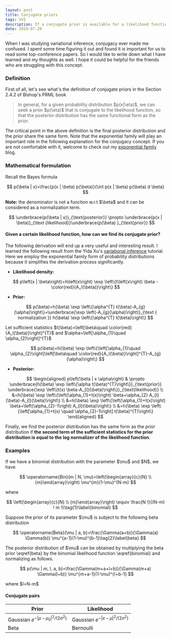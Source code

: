 ```yaml
---
layout: post
title: Conjugate priors
tags: SVI
description: If a conjugate prior is available for a likelihood function, the posterior distribution has the same form as the prior.
date: 2019-07-29
---
```


<p>When I was studying variational inference, conjugacy ever made me confused. I spent some time figuring it out and found it is important for us to read some top-conference papers. So I would like to write down what I have learned and my thoughts as well. I hope it could be helpful for the friends who are struggling with this concept.</p>

### Definition

<p>First of all, let's see what's the definition of conjugate priors in the Section 2.4.2 of Bishop's PRML book</p>
<blockquote>
    <p>
        In general, for a given probability distribution $p(x|\eta)$, we can seek a prior $p(\eta)$ that is conjugate to the likelihood function, so that the posterior distribution has the same functional form as the prior.
    </p>
</blockquote>

<p>The critical point in the above definition is the final posterior distribution and the prior share the same form. Note that the exponential family will play an important role in the following explanation for the conjugacy concept. If you are not comfortable with it, welcome to check out my <a href="https://kaikaizhao.github.io/notes/2019/07/26/Exponential-Family" target="_blank">exponential family</a> blog.</p>

### Mathematical formulation

Recall the Bayes formula

$$
p(\beta | x)=\frac{p(x | \beta) p(\beta)}{\int p(x | \beta) p(\beta) d \beta}
$$

<p><b>Note:</b> the denominator is not a function w.r.t $\beta$ and it can be considered as a normalization term.</p>

$$
\underbrace{p(\beta | x)}_{\text{posterior}} \propto \underbrace{p(x | \beta)}_{\text {likelihood}}\underbrace{p(\beta) }_{\text{prior}}
$$

#### Given a certain likelihood function, how can we find its conjugate prior?

<p>The following derivation will end up a very useful and interesting result. I learned the following result from the Yida Xu's <a href="https://github.com/roboticcam/machine-learning-notes/blob/master/variational.pdf" target="_blank">variational inference</a> tutorial. Here we employ the exponential family form of probability distributions because it simplifies the derivation process significantly.</p>

* **Likelihood density:**

$$
p\left(x | \beta\right)=h\left(x\right) \exp \left\{t\left(x\right) \beta -\color{red}{A_l(\beta)}\right\}
$$

* **Prior:**

$$
p(\beta)=h(\beta) \exp \left\{\alpha^{T} t(\beta)-A_{g}(\alpha)\right\}=\underbrace{\exp \left(-A_{g}(\alpha)\right)}_{\text { normalization }} h(\beta) \exp \left\{\alpha^{T} t(\beta)\right\}
$$

<p>Let sufficient statistics $t(\beta)=\left[\beta\quad \color{red}{A_l(\beta)}\right]^{T}$ and $\alpha=\left[\alpha_{1}\quad \alpha_{2}\right]^{T}$</p>

$$
p(\beta)=h(\beta) \exp \left\{\left[\alpha_{1}\quad \alpha_{2}\right]\left[\beta\quad \color{red}{A_l(\beta)}\right]^{T}-A_{g}(\alpha)\right\}
$$

* **Posterior:**

$$
    \begin{aligned} 
    p\left(\beta | x \alpha\right) & \propto \underbrace{h(\beta) \exp \left\{\alpha t(\beta)^{T}\right\}}_{\text{prior}} \underbrace{\exp \left\{t(x) \beta-A_{l}(\beta)\right\}}_{\text{likelihood}} \\ &=h(\beta) \exp \left\{\left(\alpha_{1}+t(x)\right) \beta+\alpha_{2} A_{l}(\beta)-A_{l}(\beta)\right\} \\ &=h(\beta) \exp \left\{\left(\alpha_{1}+t(x)\right) \beta+\left(\alpha_{2}-1\right) A_{l}(\beta)\right\} \\ &=h(\beta) \exp \left\{\left[\alpha_{1}+t(x) \quad \alpha_{2}-1\right] t(\beta)^{T}\right\}
    \end{aligned}
$$

<p>Finally, we find the posterior distribution has the same form as the prior distribution if <b>the second term of the sufficient statistics for the prior distribution is equal to the log normalizer of the likelihood function</b>.</p>

### Examples

<p>If we have a binomial distribution with the parameter $\mu$ and $N$, we have</p>

$$
\operatorname{Bin}(m | N, \mu)=\left(\begin{array}{c}{N} \\ {m}\end{array}\right) \mu^{m}(1-\mu)^{N-m}
$$

where

$$
\left(\begin{array}{c}{N} \\ {m}\end{array}\right) \equiv \frac{N !}{(N-m) ! m !}\tag{1}\label{binomial}
$$

<p>Suppose the prior of its parameter $\mu$ is subject to the following beta distribution</p>

$$
\operatorname{Beta}(\mu | a, b)=\frac{\Gamma(a+b)}{\Gamma(a) \Gamma(b)} \mu^{a-1}(1-\mu)^{b-1}\tag{2}\label{beta}
$$

<p>The posterior distribution of $\mu$ can be obtained by multiplying the beta prior \eqref{beta} by the binomial likelihood function \eqref{binomial} and normalizing as follows.</p>
 
$$
p(\mu | m, l, a, b)=\frac{\Gamma(m+a+l+b)}{\Gamma(m+a) \Gamma(l+b)} \mu^{m+a-1}(1-\mu)^{l+b-1}
$$

<p>where $l=N-m$</p>

#### Conjugate pairs

Prior | Likelihood
----- | ----------
Gaussian $e^{-\left\|\mu-\mu_{0}\right\|^{2} /\left(2 \sigma^{2}\right)}$ | Gaussian $e^{-\|x-\mu\|^{2} /\left(2 \sigma^{2}\right)}$
Beta | Bernoulli
